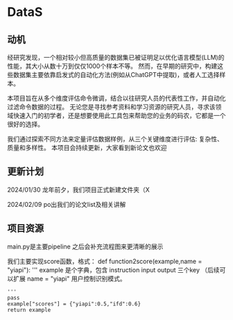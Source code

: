 # DataS

## 动机
经研究发现，一个相对较小但高质量的数据集已被证明足以优化语言模型(LLM)的性能，其大小从数十万到仅仅1000个样本不等。
然而，在早期的研究中，构建这些数据集主要依靠启发式的自动化方法(例如从ChatGPT中提取)，或者人工选择样本。

本项目旨在从多个维度评估命令微调，结合以往研究人员的代表性工作，并自动化过滤命令数据的过程。
无论您是寻找参考资料和学习资源的研究人员，寻求该领域快速入门的初学者，还是想要使用此工具包来帮助您的业务的码农，它都是一个很好的选择。

我们通过探索不同方法来定量评估数据样例，从三个关键维度进行评估: 复杂性、质量和多样性。
本项目会持续更新，大家看到新论文也欢迎

## 更新计划
2024/01/30 龙年前夕，我们项目正式新建文件夹（X

2024/02/09 po出我们的论文list及相关讲解


## 项目资源
main.py是主要pipeline
之后会补充流程图来更清晰的展示

我们主要实现score函数，格式：
def function2score(example,name = "yiapi"):
    '''
    example 是个字典，包含 instruction input output 三个key    （后续可以扩展
    name = "yiapi"  用户控制识别模式。

    '''
    pass
    example["scores"] = {"yiapi":0.5,"ifd":0.6}
    return example
